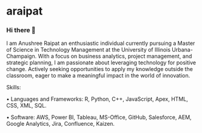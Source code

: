 # araipat
### Hi there 👋


I am Anushree Raipat an enthusiastic individual currently pursuing a Master of Science in Technology Management at the University of Illinois Urbana-Champaign. With a focus on business analytics, project management, and strategic planning, I am passionate about leveraging technology for positive change. Actively seeking opportunities to apply my knowledge outside the classroom, eager to make a meaningful impact in the world of innovation.

Skills:

• Languages and Frameworks: R, Python, C++, JavaScript, Apex, HTML, CSS, XML, SQL.

• Software: AWS, Power BI, Tableau, MS-Office, GitHub, Salesforce, AEM, Google Analytics, Jira, Confluence, Kaizen.






